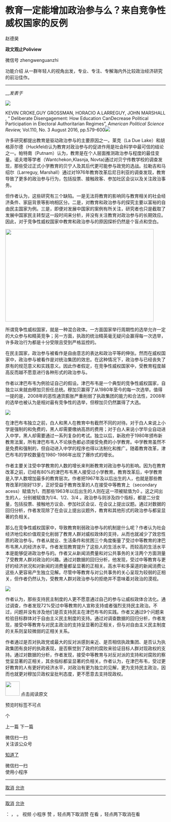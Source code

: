 

#  教育一定能增加政治参与么？来自竞争性威权国家的反例

赵德昊  

**政文观止Poliview** 

微信号 zhengwenguanzhi

功能介绍 从一群年轻人的视角出发，专业、专注、专解海内外比较政治经济研究的前沿佳作。

____

___发表于_


<img src='/images/674/2.gif' width='auto' />  

KEVIN CROKE,GUY GROSSMAN, HORACIO A.LARREGUY, JOHN MARSHALL , “ Deliberate
Disengagement: How Education CanDecrease Political Participation in Electoral
Authoritarian Regimes”, _American Political Science Review,_ Vol.110, No. 3
August 2016, pp.579-600<img src='/images/674/3.gif' width='auto' />

许多研究都提出教育是驱动政治参与的主要原因之一。莱克（La Due
Lake）和胡格菲尔德（Huckfeld)认为教育对政治参与的促进作用是社会科学中最可信的结论之一。帕特南（Putnam）认为，教育是在个人层面推测政治参与程度的最佳变量。诺夫塔等学者（Wantchekon,Klasnja,
Novta)通过对贝宁传教学校的调查发现，那些受过正式小学教育的贝宁人及其后代更可能参与政党的选战。拉勒吉和马绍尔（Larreguy,
Marshall）通过对1976年教育改革后尼日利亚的调查发现，教育导致了更多的政治参与行为，包括投票、接触政客、参加社区会议以及关注政治事务。

但作者认为，这些研究有三个缺陷。一是无法将教育的影响同与教育相关的社会经济条件、家庭背景等影响相区分。二是，对教育和政治参与的探究主要以富裕的自由民主国家为例。三是，即便对发展中国家的案例有所关注，研究者也只是截取了发展中国家民主转型这一段时间来分析，并没有关注教育对政治参与的长期效应。因此，对于竞争性威权国家中教育和政治参与的原因探析仍然是个盲点和空白。

<img src='/images/674/4.jpeg' width='466.37426900585' height='290' />  

所谓竞争性威权国家，就是一种混合政体。一方面国家举行周期性的选举允许一定的大众参与和精英竞争；另一方面，执政的统治精英毫无疑问会赢得每一次选举，许多政治行为都是十分受限且受到严格监控的。

在民主国家，政治参与被看作是自由意志的表达和政治平等的伸张。然而在威权国家中，政治参与被看作是对统治集团的效忠。在这种情况下，政治参与已经丧失了原有的规范意义和实践意义。因此作者假定，在竞争性威权国家中，受教育程度越高反而越不愿意进行各种形式的政治参与。

作者以津巴布韦为例验证自己的假设。津巴布韦是一个典型的竞争性威权国家，自独立以来就由穆加贝担任总统。穆加贝赢得了从1980年至今的每一次选举。值得一提的是，2008年的恶性通货膨胀严重削弱了执政集团的能力和合法性，2008年的选举也被认为是相对最有竞争性的选举，但穆加贝仍然赢得了大选。

![](/images/674/5.jpeg)

  

在津巴布韦独立之前，白人和黑人在教育中有截然不同的对待。对于白人来说上小学是强制的和免费的，黑人却需要缴纳高昂的费用；对于白人来说小学毕业自动进入中学，黑人却需要通过一系列复杂的考试。独立以后，新政府于1980年颁布新教育法案，所有津巴布韦人不论肤色都必须接受免费的小学教育。中学教育虽然不是免费和强制的，但自动进入中学的程序也得以法制化和推广。随着教育改革，津巴布韦的学校数量在1980-1986年出现了爆炸式的增长。

作者主要关注受中学教育的人数的增长来判断教育对政治参与的影响。因为在教育改革之前，已经有80%的津巴布韦黑人接受过小学教育。教育改革后，中学教育是入学人数增加最多的教育层次。作者把1967年及以后出生的人，也就是那些教育改革时刚好13岁，正好受益于教育改革的人在接受中等教育上（secondary
acess）赋值为1，而那些1963年以后出生的人则在这一项被赋值为0 。这之间出生的人，分别被赋值为1/4、1/2、3/4
。政治参与则涉及四个指标，都是二分变量，包括投票、接触地方议会、参加社区会议、在会议上提出议题。通过对数据的回归分析，作者发现除了在会议上提出议题外，教育和其他形式的政治参与都呈显著的负相关。

那么在竞争性威权国家中，导致教育削弱政治参与的机制是什么呢？作者认为社会经济地位和价值观变化削弱了教育人群对威权政体的支持，从而也就减少了效忠性质的政治参与。作者从就业、生活条件和贫困三个角度衡量了受过中等教育的津巴布韦黑人的经济水平。作者发现教育提升了这些人的生活水平。而较高的生活水平本是能够促进政治参与的。作者又从新闻消费量和对公共事务的关注两个方面测量了受教育人群对政治的兴趣。通过对数据的回归分析，他发现，受过中等教育与更好的经济状况和对新闻的消费量都呈显著的正相关。高水平和多渠道的新闻消费让这些人更容易产生独立见解。尽管中等教育与对公共事务的关心呈现为较弱的正相关，但作者仍然认为，受教育人群对政治参与的拒绝并不意味着对政治的漠视。

![](/images/674/6.jpeg)

作者认为，那些支持民主制度的人更不愿意通过自己的参与让威权政体合法化。通过调查，作者发现72%受过中等教育的人宣称支持或者强烈支持民主政治。不过，问题并没有涉及他们是否支持民主在津巴布韦的实践。作者又通过9个问题来检验目标群体对于自由主义民主制度的支持。通过对调查数据的回归分析，作者发现，接受中等教育与对民主政治的支持呈显著的正相关，但与对自由主义民主制度的关系则呈较微弱的正相关关系。

作者通过是否对执政党或最大的反对派感到亲近、是否相信执政集团、是否认为执政集团有良好的执政表现，是否察觉到了政府的腐败来验证目标人群对现政权的支持。通过对数据的分析，作者发现，接受中等教育与对反对派的支持和对腐败的察觉呈显著的正相关，其余指标都呈显著的负相关。作者认为，在津巴布韦，受过更好教育的人有更好的经济水平，对政治有更为独立的见解，更为支持民主政治，因而也就更对穆加贝政权呈批判态度，更不愿意去支持现政权。

<img src='/images/674/7.gif' width='45px' height='' /> 点击阅读原文

预览时标签不可点



个

上一篇 下一篇



微信扫一扫  
关注该公众号

[知道了](javascript:;)

 微信扫一扫  
使用小程序

****

[取消](javascript:void\(0\);) [允许](javascript:void\(0\);)

****

[取消](javascript:void\(0\);) [允许](javascript:void\(0\);)

： ， 。 视频 小程序 赞 ，轻点两下取消赞 在看 ，轻点两下取消在看

